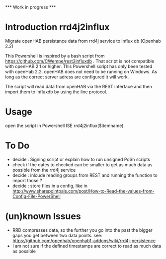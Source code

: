 *** Work in progress ***

# Introduction rrd4j2influx
Migrate openHAB persistance data from rrd4j service to influx db (Openhab 2.2)

This Powershell is inspired by a bash script from  https://github.com/CWempe/rest2influxdb . That script is not compatible with openHAB 2.1 or higher. 
This Powershell script has only been tested with openHab 2.2. openHAB does not need to be running on Windows. As long as the correct server adress are configured it will work.

The script will read data from openHAB via the REST interface and then import them to influxdb by using the line protocol.

# Usage
open the script in Powershell ISE 
rrd4j2influx($itemname)

# To Do
- decide : Signing script or explain how to run unsigned PoSh scripts
- check if the dates to checked can be smaller to get as much data as possible from the rrd4j service
- decide : inlcude reading groups from REST and running the function to import those ?
- decide : store files in a config, like in http://www.sharepointpals.com/post/How-to-Read-the-values-from-Config-File-PowerShell

# (un)known Issues
- RRD compresses data, so the further you go into the past the bigger gaps you get between two data points.
see: https://github.com/openhab/openhab1-addons/wiki/rrd4j-persistence
- I am not sure if the defined timestamps are correct to read as much data as possible

